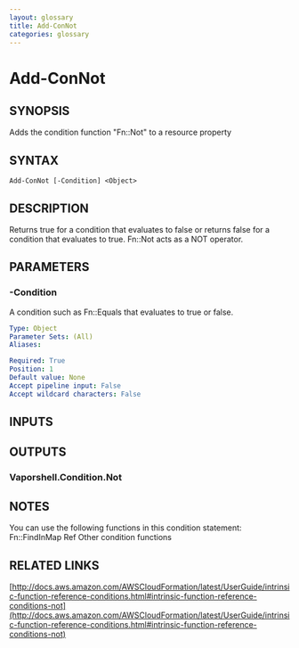 ```yaml
---
layout: glossary
title: Add-ConNot
categories: glossary
---
```


# Add-ConNot

## SYNOPSIS
Adds the condition function "Fn::Not" to a resource property

## SYNTAX

```
Add-ConNot [-Condition] <Object>
```

## DESCRIPTION
Returns true for a condition that evaluates to false or returns false for a condition that evaluates to true.
Fn::Not acts as a NOT operator.

## PARAMETERS

### -Condition
A condition such as Fn::Equals that evaluates to true or false.

```yaml
Type: Object
Parameter Sets: (All)
Aliases: 

Required: True
Position: 1
Default value: None
Accept pipeline input: False
Accept wildcard characters: False
```

## INPUTS

## OUTPUTS

### Vaporshell.Condition.Not

## NOTES
You can use the following functions in this condition statement:
    Fn::FindInMap
    Ref
    Other condition functions

## RELATED LINKS

[http://docs.aws.amazon.com/AWSCloudFormation/latest/UserGuide/intrinsic-function-reference-conditions.html#intrinsic-function-reference-conditions-not](http://docs.aws.amazon.com/AWSCloudFormation/latest/UserGuide/intrinsic-function-reference-conditions.html#intrinsic-function-reference-conditions-not)

